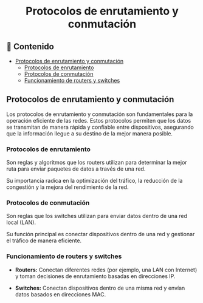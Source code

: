 <h1 align="center">Protocolos de enrutamiento y conmutación</h1>

<h2>📑 Contenido</h2>

- [Protocolos de enrutamiento y conmutación](#protocolos-de-enrutamiento-y-conmutación)
  - [Protocolos de enrutamiento](#protocolos-de-enrutamiento)
  - [Protocolos de conmutación](#protocolos-de-conmutación)
  - [Funcionamiento de routers y switches](#funcionamiento-de-routers-y-switches)

## Protocolos de enrutamiento y conmutación

Los protocolos de enrutamiento y conmutación son fundamentales para la operación eficiente de las redes. Estos protocolos permiten que los datos se transmitan de manera rápida y confiable entre dispositivos, asegurando que la información llegue a su destino de la mejor manera posible.

### Protocolos de enrutamiento

Son reglas y algoritmos que los routers utilizan para determinar la mejor ruta para enviar paquetes de datos a través de una red.

Su importancia radica en la optimización del tráfico, la reducción de la congestión y la mejora del rendimiento de la red.

### Protocolos de conmutación

Son reglas que los switches utilizan para enviar datos dentro de una red local (LAN).

Su función principal es conectar dispositivos dentro de una red y gestionar el tráfico de manera eficiente.

### Funcionamiento de routers y switches

- **Routers:** Conectan diferentes redes (por ejemplo, una LAN con Internet) y toman decisiones de enrutamiento basadas en direcciones IP.

- **Switches:** Conectan dispositivos dentro de una misma red y envían datos basados en direcciones MAC.
